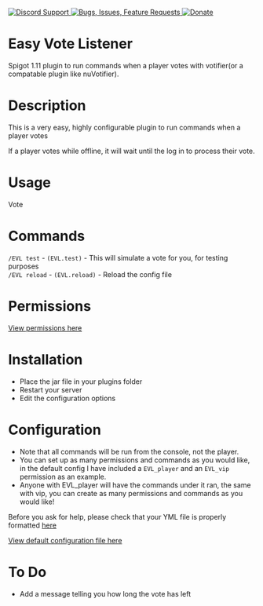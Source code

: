 [ ![Discord Support](https://www.mediafire.com/convkey/1f30/84f194magcxff186g.jpg) ](https://discord.gg/p5DAvc6)
[ ![Bugs, Issues, Feature Requests](https://www.mediafire.com/convkey/3860/99n15b2cbgvnp416g.jpg) ](../../issues)
[ ![Donate](https://www.mediafire.com/convkey/3ac7/eurlt0tntrc95zh6g.jpg) ](https://www.paypal.com/cgi-bin/webscr?cmd=_s-xclick&hosted_button_id=THXHQ5287TBA8)


# Easy Vote Listener

Spigot 1.11 plugin to run commands when a player votes with votifier(or a compatable plugin like nuVotifier).

# Description
This is a very easy, highly configurable plugin to run commands when a player votes

If a player votes while offline, it will wait until the log in to process their vote.

# Usage
Vote

# Commands

`/EVL test` - `(EVL.test)` - This will simulate a vote for you, for testing purposes  
`/EVL reload` - `(EVL.reload)` - Reload the config file

# Permissions
[View permissions here](../../blob/master/src/plugin.yml)


# Installation
- Place the jar file in your plugins folder
- Restart your server
- Edit the configuration options

# Configuration

- Note that all commands will be run from the console, not the player.  
- You can set up as many permissions and commands as you would like, in the default config I have included a `EVL_player` and an `EVL_vip` permission as an example.  
- Anyone with EVL_player will have the commands under it ran, the same with vip, you can create as many permissions and commands as you would like!
    
Before you ask for help, please check that your YML file is properly formatted [here](http://yaml-online-parser.appspot.com/)

[View default configuration file here](../../blob/master/src/config.yml)

# To Do
- Add a message telling you how long the vote has left